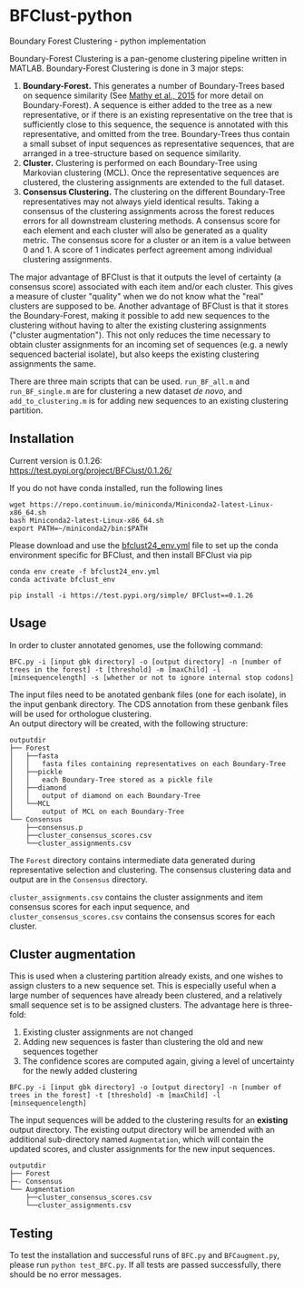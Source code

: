 # BFClust-python
 Boundary Forest Clustering - python implementation

Boundary-Forest Clustering is a pan-genome clustering pipeline written in MATLAB. Boundary-Forest Clustering is done in 3 major steps:    
1. **Boundary-Forest.** This generates a number of Boundary-Trees based on sequence similarity (See [Mathy et al., 2015](https://arxiv.org/abs/1505.02867) for more detail on Boundary-Forest). A sequence is either added to the tree as a new representative, or if there is an existing representative on the tree that is sufficiently close to this sequence, the sequence is annotated with this representative, and omitted from the tree. Boundary-Trees thus contain a small subset of input sequences as representative sequences, that are arranged in a tree-structure based on sequence similarity.
2. **Cluster.** Clustering is performed on each Boundary-Tree using Markovian clustering (MCL). Once the representative sequences are clustered, the clustering assignments are extended to the full dataset. 
3. **Consensus Clustering.** The clustering on the different Boundary-Tree representatives may not always yield identical results. Taking a consensus of the clustering assignments across the forest reduces errors for all downstream clustering methods. A consensus score for each element and each cluster will also be generated as a quality metric. The consensus score for a cluster or an item is a value between 0 and 1. A score of 1 indicates perfect agreement among individual clustering assignments.      

The major advantage of BFClust is that it outputs the level of certainty (a consensus score) associated with each item and/or each cluster. This gives a measure of cluster "quality" when we do not know what the "real" clusters are supposed to be. Another advantage of BFClust is that it stores the Boundary-Forest, making it possible to add new sequences to the clustering without having to alter the existing clustering assignments ("cluster augmentation"). This not only reduces the time necessary to obtain cluster assignments for an incoming set of sequences (e.g. a newly sequenced bacterial isolate), but also keeps the existing clustering assignments the same.    
    
There are three main scripts that can be used. ```run_BF_all.m``` and ```run_BF_single.m``` are for clustering a new dataset *de novo*, and ```add_to_clustering.m``` is for adding new sequences to an existing clustering partition. 

## Installation 

Current version is 0.1.26:     
https://test.pypi.org/project/BFClust/0.1.26/

If you do not have conda installed, run the following lines
```
wget https://repo.continuum.io/miniconda/Miniconda2-latest-Linux-x86_64.sh
bash Miniconda2-latest-Linux-x86_64.sh
export PATH=~/miniconda2/bin:$PATH
```

Please download and use the [bfclust24_env.yml](https://github.com/dsurujon/BFClust-python/blob/master/bfclust24_env.yml) file to set up the conda environment specific for BFClust, and then install BFClust via pip

```
conda env create -f bfclust24_env.yml    
conda activate bfclust_env

pip install -i https://test.pypi.org/simple/ BFClust==0.1.26
```

## Usage
In order to cluster annotated genomes, use the following command: 
```
BFC.py -i [input gbk directory] -o [output directory] -n [number of trees in the forest] -t [threshold] -m [maxChild] -l [minsequencelength] -s [whether or not to ignore internal stop codons]
```

The input files need to be anotated genbank files (one for each isolate), in the input genbank directory. The CDS annotation from these genbank files will be used for orthologue clustering.    
An output directory will be created, with the following structure:     
```
outputdir
├── Forest
│   ├──fasta
│   │   fasta files containing representatives on each Boundary-Tree
│   ├──pickle
│   │   each Boundary-Tree stored as a pickle file
│   ├──diamond
│   │   output of diamond on each Boundary-Tree
│   └──MCL
│       output of MCL on each Boundary-Tree
└── Consensus
    ├──consensus.p
    ├──cluster_consensus_scores.csv
    └──cluster_assignments.csv
```

The ```Forest``` directory contains intermediate data generated during representative selection and clustering. The consensus clustering data and output are in the ```Consensus``` directory. 

```cluster_assignments.csv``` contains the cluster assignments and item consensus scores for each input sequence, and ```cluster_consensus_scores.csv``` contains the consensus scores for each cluster. 


## Cluster augmentation
This is used when a clustering partition already exists, and one wishes to assign clusters to a new sequence set. This is especially useful when a large number of sequences have already been clustered, and a relatively small sequence set is to be assigned clusters. The advantage here is three-fold:     
1. Existing cluster assignments are not changed
2. Adding new sequences is faster than clustering the old and new sequences together    
3. The confidence scores are computed again, giving a level of uncertainty for the newly added clustering      

```
BFC.py -i [input gbk directory] -o [output directory] -n [number of trees in the forest] -t [threshold] -m [maxChild] -l [minsequencelength]
```
The input sequences will be added to the clustering results for an **existing** output directory. The existing output directory will be amended with an additional sub-directory named ```Augmentation```, which will contain the updated scores, and cluster assignments for the new input sequences. 

```
outputdir
├── Forest
├─- Consensus
└── Augmentation
    ├──cluster_consensus_scores.csv
    └──cluster_assignments.csv
```

## Testing 
To test the installation and successful runs of ```BFC.py``` and ```BFCaugment.py```, please run ```python test_BFC.py```. If all tests are passed successfully, there should be no error messages.   
